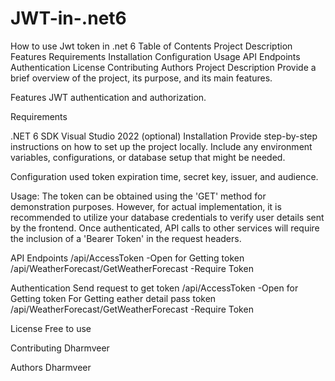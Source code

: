 # JWT-in-.net6
How to use Jwt token in .net 6
Table of Contents
Project Description
Features
Requirements
Installation
Configuration
Usage
API Endpoints
Authentication
License
Contributing
Authors
Project Description
Provide a brief overview of the project, its purpose, and its main features.

Features
JWT authentication and authorization.

Requirements

.NET 6 SDK
Visual Studio 2022 (optional)
Installation
Provide step-by-step instructions on how to set up the project locally. Include any environment variables, configurations, or database setup that might be needed.

Configuration
used token expiration time, secret key, issuer, and audience.

Usage:
The token can be obtained using the 'GET' method for demonstration purposes. However, for actual implementation, it is recommended to utilize your database credentials to verify user details sent by the frontend. Once authenticated, API calls to other services will require the inclusion of a 'Bearer Token' in the request headers.


API Endpoints
/api/AccessToken  -Open for Getting token
/api/WeatherForecast/GetWeatherForecast   -Require Token

Authentication
Send request to get token /api/AccessToken  -Open for Getting token
For Getting eather detail pass token  /api/WeatherForecast/GetWeatherForecast   -Require Token

License
Free to use 

Contributing
Dharmveer

Authors
Dharmveer
